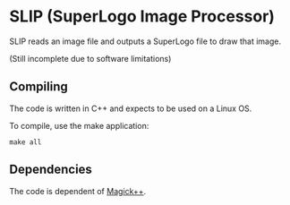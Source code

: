 # SLIP (SuperLogo Image Processor)

SLIP reads an image file and outputs a SuperLogo file to draw that image.

(Still incomplete due to software limitations)

## Compiling

The code is written in C++ and expects to be used on a Linux OS.

To compile, use the make application:

```
make all
```

## Dependencies

The code is dependent of [Magick++](http://www.imagemagick.org/script/index.php).
